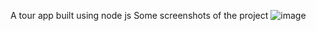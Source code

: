 A tour app built using node js 
 
Some screenshots of the project 
![image](https://github.com/takkar94/Tours/assets/53284449/5e850d06-d219-4710-bfa4-755a76e038ab)

